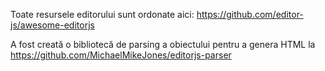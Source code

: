 Toate resursele editorului sunt ordonate aici: https://github.com/editor-js/awesome-editorjs

A fost creată o bibliotecă de parsing a obiectului pentru a genera HTML la https://github.com/MichaelMikeJones/editorjs-parser